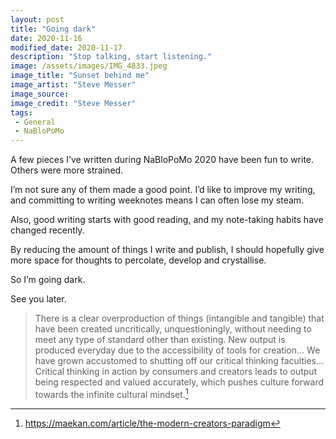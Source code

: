 ```yaml
---
layout: post
title: "Going dark"
date: 2020-11-16
modified_date: 2020-11-17
description: "Stop talking, start listening."
image: /assets/images/IMG_4833.jpeg
image_title: "Sunset behind me"
image_artist: "Steve Messer"
image_source: 
image_credit: "Steve Messer"
tags:
 - General
 - NaBloPoMo
---
```


A few pieces I’ve written during NaBloPoMo 2020 have been fun to write. Others were more strained.

I’m not sure any of them made a good point. I’d like to improve my writing, and committing to writing weeknotes means I can often lose my steam.

Also, good writing starts with good reading, and my note-taking habits have changed recently.

By reducing the amount of things I write and publish, I should hopefully give more space for thoughts to percolate, develop and crystallise.

So I’m going dark.

See you later.

> There is a clear overproduction of things (intangible and tangible) that have been created uncritically, unquestioningly, without needing to meet any type of standard other than existing. New output is produced everyday due to the accessibility of tools for creation… We have grown accustomed to shutting off our critical thinking faculties… Critical thinking in action by consumers and creators leads to output being respected and valued accurately, which pushes culture forward towards the infinite cultural mindset.[^1]

[^1]: https://maekan.com/article/the-modern-creators-paradigm
